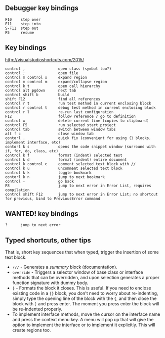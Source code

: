 Debugger key bindings
---------------------

    F10    step over
    F11    step into
    S-F11  step out
    F5     resume

Key bindings
------------

http://visualstudioshortcuts.com/2015/

    control ,               open class (symbol too?)
    control ;               open file
    control m control x     expand region
    control m control m     expand/collapse region
    control k t             open call hierarchy
    control alt pgdown      next tab
    control shift b         build
    shift F12               find all references
    control r t             run test method in current enclosing block
    control r control t     debug test method in current enclosing block
    control r l             re-run last configuration
    F12                     follow reference / go to definition 
    control x               delete current line (copies to clipboard)
    control F5              run selected start project
    control tab             switch between window tabs
    alt f c                 close window tab
    contorl .               quick fix (convenient for using {} blocks, implement interface, etc)
    contorl k s             opens the code snippet window (surround with if, for, do, class, etc)
    control k f             format (indent) selected text
    control k d             format (indent) entire document
    control k control c     comment selected text block with //
    control k u             uncomment selected text block
    control k k             toggle bookmark
    contorl k n             jump to next bookmark
    control -               go back
    F8                      jump to next error in Error List, requires compilation
    control shift F12       jump to next error in Error List; no shortcut for previous, bind to PreviousError command

WANTED! key bindings
--------------------

    ?      jump to next error

Typed shortcuts, other tips
---------------------------

That is, short key sequences that when typed, trigger the insertion of some text block.

- `///` - Generates a *summary* block (documentation).
- `override` - Triggers a selector window of base class or interface methods that can be overridden, and upon selection generates a proper function signature with dummy body.
- `}` - Formats the block it closes. This is useful. If you need to enclose existing code in a `{}` block, you don't need to worry about re-indenting, simply type the opening line of the block with the `{`, and then close the block with `}` and press enter. The moment you press enter the block will be re-indented properly.
- To implement interface methods, move the cursor on the interface name and press the context menu key. A menu will pop up that will give the option to implement the interface or to implement it explicitly. This will create regions too.

